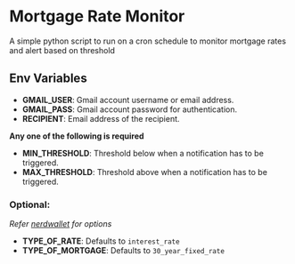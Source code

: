 # Mortgage Rate Monitor
A simple python script to run on a cron schedule to monitor mortgage rates and alert based on threshold

## Env Variables
- **GMAIL_USER**: Gmail account username or email address.
- **GMAIL_PASS**: Gmail account password for authentication.
- **RECIPIENT**: Email address of the recipient.

**Any one of the following is required**
- **MIN_THRESHOLD**: Threshold below when a notification has to be triggered.
- **MAX_THRESHOLD**: Threshold above when a notification has to be triggered.

### Optional:
*Refer [nerdwallet](https://www.nerdwallet.com/mortgages/mortgage-rates) for options*
- **TYPE_OF_RATE**: Defaults to `interest_rate`
- **TYPE_OF_MORTGAGE**: Defaults to `30_year_fixed_rate`
